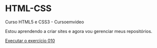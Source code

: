 # HTML-CSS
 Curso HTML5 e CSS3 - Cursoemvideo

 Estou aprendendo a criar sites e agora vou gerenciar meus repositórios.

<a href="https://rodrigovillani.github.io/HTML-CSS/Exerc%C3%ADcios/ex010/index.html">Executar o exercício 010</a>